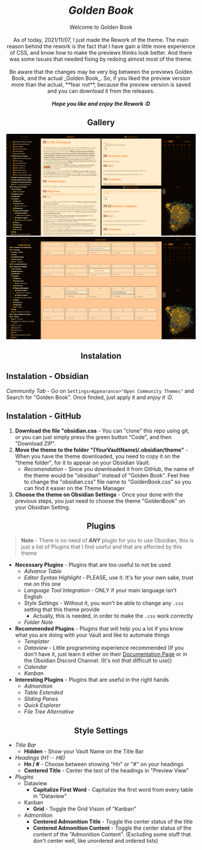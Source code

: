 <h1 align="center"><b><i> Golden Book </i></b></h1>

<p align="center">Welcome to Golden Book<br><br> As of today, 2021/11/07, I just made the Rework of the theme. The main reason behind the rework is the fact that I have gain a little more experience of CSS, and know how to make the previews thinks look better. And there was some issues that needed fixing by redoing almost most of the theme.<br><br> Be aware that the changes may be very big between the previews Golden Book, and the actual _Golden Book_. So, if you liked the preview version more than the actual, **fear not**, because the preview version is saved and you can download it from the releases.<br><br><b><i>Hope you like and enjoy the Rework :D</b></i></p>


<h2 align=center> Gallery </h2>

![](https://github.com/kinmury/Golden-Book/blob/main/Gallery/Gallery.png)
![](https://github.com/kinmury/Golden-Book/blob/main/Gallery/GBSowcase_Kanban.png)

<h2 align=center> Instalation </h2>

## Instalation - Obsidian

*Community Tab* - Go on `Settings>Appearance>"Open Community Themes"` and Search for "Golden Book". Once finded, just apply it and *enjoy it :D*.

## Instalation - GitHub

1. **Download the file "obsidian.css** - You can "clone" this repo using git, or you can just simply press the green button "Code", and then "Download ZIP".
2. **Move the theme to the folder "(YourVaultName)/.obsidian/theme"** - When you have the theme downloaded, you need to copy it on the "theme folder", for it to appear on your Obsidian Vault.
   - _Recomendation_ - Since you downloaded it from GitHub, the name of the theme would be "obsidian" instead of "Golden Book". Feel free to change the "obsidian.css" file name to "GoldenBook.css" so you can find it easier on the Theme Manager
4. **Choose the theme on Obsidian Settings** - Once your done with the previous steps, you just need to choose the theme "GoldenBook" on your Obsidian Setting.

<h2 align=center> Plugins </h2>

> **Note** - There is no need of ***ANY*** plugin for you to use Obsidian, this is just a list of Plugins that I find useful and that are affected by this theme

- **Necessary Plugins** - Plugins that are too useful to not be used
	- *Advance Table*
	- *Editor Syntax Highlight* - PLEASE, use it. It's for your own sake, trust me on this one
	- *Language Tool Integration* - ONLY if your main language isn't English
	- *Style Settings* - Without it, you won't be able to change any `.css` setting that this theme provide
		- Actually, this is needed, in order to make the `.css` work correctly
	- *Folder Note*
- **Recommended Plugins** - Plugins that will help you a lot if you know what you are doing with your Vault and like to automate things
	- *Templater*
	- *Dataview* - Little programming experience recommended (If you don't have it, just learn it either on their [Documentation Page](https://blacksmithgu.github.io/obsidian-dataview/) or in the Obsidian Discord Channel. (It's not *that* difficult to use))
	- *Calendar*
	- *Kanban* 
- **Interesting Plugins** - Plugins that are useful in the right hands
	- *Admonition*
	- *Table Extended*
	- *Sliding Panes*
	- *Quick Explorer*
	- *File Tree Alternative*

<h2 align=center> Style Settings </h2>

- _Title Bar_
    - **Hidden** - Show your Vault Name on the Title Bar
- _Headings (H1 ··· H6)_
    - **Hn / \#** - Choose between showing "Hn" or "#" on your headings
    - **Centered Title** - Center the text of the headings in "Preview View"
- _Plugins_
    - Dataview
        - **Capitalize First Word** - Capitalize the first word from every table in "Dataview"
    - Kanban
        - **Grid** - Toggle the Grid Vision of "Kanban"
    - Admonition
        - **Centered Admonition Title** - Toggle the center status of the title
        - **Centered Admonition Content** - Toggle the center status of the content of the "Admonition Content". (Excluding some stuff that don't center well, like unordered and ordered lists)

